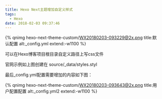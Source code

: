 ```yaml
---
title: Hexo Next主题增加自定义样式
tags:
  - Hexo
date: 2018-02-03 09:37:46
---
```



{% qnimg hexo-next-theme-custom/WX20180203-093229@2x.png title:默认配置 alt:_config.yml extend:-w1100 %}

可以在Hexo博客项目根目录自定义路径上写css文件 
 
官网示例如上图创建在 <span class="code-inline">source/_data/styles.styl</span>


最后_config.yml配置需要增加的内容如下图：  
 
{% qnimg hexo-next-theme-custom/WX20180203-093643@2x.png title:用户配置配置 alt:_config.yml2 extend:-w1100 %}
